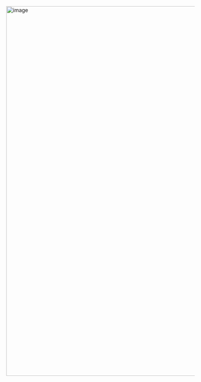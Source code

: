 <img width="988" height="988" alt="image" src="https://github.com/user-attachments/assets/15d06eda-0214-4f87-b6ec-96973af0ff48" />
